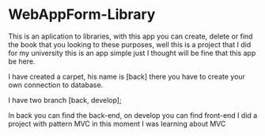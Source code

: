 # WebAppForm-Library
This is an aplication to libraries, with this app you can create, delete or find the book that you looking to these purposes, well this is a project that I did for my university this is an app simple just I thought will be fine that this app be here.

I have created a carpet, his name is [back] there you have to create your own connection to database.

I have two branch [back, develop];

In back you can find the back-end, on develop you can find front-end I did a project with pattern MVC in this moment I was learning about MVC
